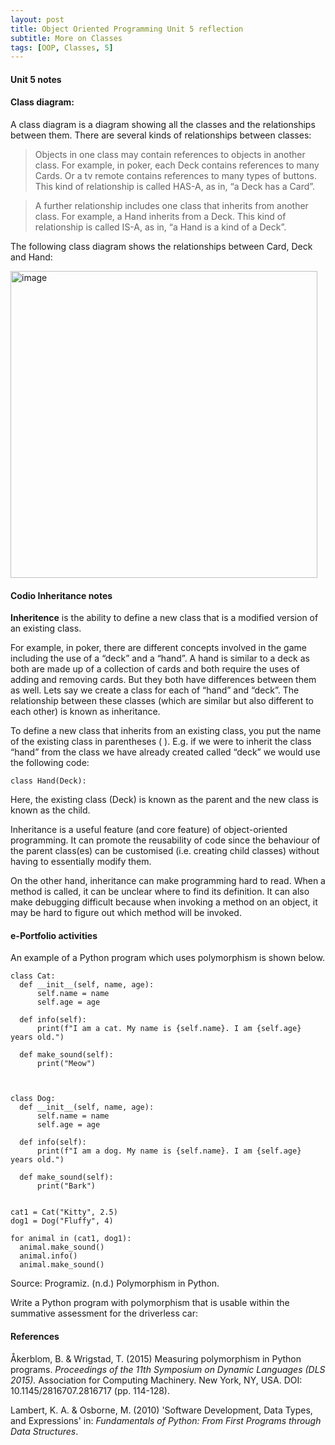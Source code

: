```yaml
---
layout: post
title: Object Oriented Programming Unit 5 reflection
subtitle: More on Classes
tags: [OOP, Classes, 5]
---
```

#### Unit 5 notes
#### Class diagram:
A class diagram is a diagram showing all the classes and the relationships between them.
There are several kinds of relationships between classes:
> Objects in one class may contain references to objects in another class. For example, in poker, each Deck contains references to many Cards. Or a tv remote contains references to many types of buttons. This kind of relationship is called HAS-A, as in, “a Deck has a Card”.

> A further relationship includes one class that inherits from another class. For example, a Hand inherits from a Deck. This kind of relationship is called IS-A, as in, “a Hand is a kind of a Deck”.


The following class diagram shows the relationships between Card, Deck and Hand:

<img width="491" alt="image" src="https://github.com/fnugent24/fnugent24.github.io/assets/119634822/c944845a-50a3-426a-8ff0-cca1b59f6f57">


#### Codio Inheritance notes

**Inheritence** is the ability to define a new class that is a modified version of an existing class.

For example, in poker, there are different concepts involved in the game including the use of a “deck” and a “hand”. A hand is similar to a deck as both are made up of a collection of cards and both require the uses of adding and removing cards. But they both have differences between them as well. Lets say we create a class for each of “hand” and “deck”. The relationship between these classes (which are similar but also different to each other) is known as inheritance.

To define a new class that inherits from an existing class, you put the name of the existing class in parentheses ( ). E.g. if we were to inherit the class “hand” from the class we have already created called “deck” we would use the following code:

    class Hand(Deck):

Here, the existing class (Deck) is known as the parent and the new class is known as the child.

Inheritance is a useful feature (and core feature) of object-oriented programming. It can promote the reusability of code since the behaviour of the parent class(es) can be customised (i.e. creating child classes) without having to essentially modify them.

On the other hand, inheritance can make programming hard to read. When a method is called, it can be unclear where to find its definition. It can also make debugging difficult because when invoking a method on an object, it may be hard to figure out which method will be invoked.


#### e-Portfolio activities
An example of a Python program which uses polymorphism is shown below.

  
    class Cat:
      def __init__(self, name, age):
          self.name = name
          self.age = age

      def info(self):
          print(f"I am a cat. My name is {self.name}. I am {self.age} years old.")

      def make_sound(self):
          print("Meow")


  
    class Dog:
      def __init__(self, name, age):
          self.name = name
          self.age = age

      def info(self):
          print(f"I am a dog. My name is {self.name}. I am {self.age} years old.")

      def make_sound(self):
          print("Bark")


    cat1 = Cat("Kitty", 2.5)
    dog1 = Dog("Fluffy", 4)

    for animal in (cat1, dog1):
      animal.make_sound()
      animal.info()
      animal.make_sound()

Source: Programiz. (n.d.) Polymorphism in Python.

Write a Python program with polymorphism that is usable within the summative assessment for the driverless car:





#### References
Åkerblom, B. & Wrigstad, T. (2015) Measuring polymorphism in Python programs. *Proceedings of the 11th Symposium on Dynamic Languages (DLS 2015).* Association for Computing Machinery. New York, NY, USA. DOI: 10.1145/2816707.2816717 (pp. 114-128).

Lambert, K. A. & Osborne, M. (2010) 'Software Development, Data Types, and Expressions' in: *Fundamentals of Python: From First Programs through Data Structures*.
